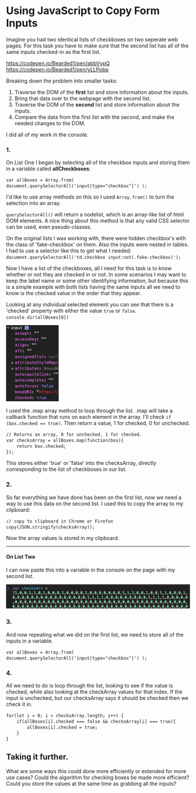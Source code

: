 # Using JavaScript to Copy Form Inputs

Imagine you had two identical lists of checkboxes on two seperate web pages. 
For this task you have to make sure that the second list has all of the same inputs checked-in as the first list.

https://codepen.io/Bearded1/pen/abbVypQ  https://codepen.io/Bearded1/pen/yLLPobp

Breaking down the problem into smaller tasks:

1.  Traverse the DOM of the **first** list and store information about the inputs. 
2.  Bring that data over to the webpage with the second list.
3.  Traverse the DOM of the **second** list and store information about the inputs.
4.  Compare the data from the first list with the second, and make the needed changes to the DOM.

I did all of my work in the console.

### 1. 

On List One
I began by selecting all of the checkbox inputs and storing them in a variable called **allCheckboxes**:

    var allBoxes = Array.from( document.querySelectorAll('input[type="checkbox"]') );

I'd like to use array methods on this so I used `Array.from()` to turn the selection into an array.

`querySelectorAll()` will return a nodelist, which is an array-like list of html DOM elements. A nice thing about this method is that any valid CSS selector can be used, even pseudo-classes.

On the original lists I was working with, there were hidden checkbox's with the class of 'fake-checkbox' on them. Also the inputs were nested in tables. I had to use a selector like this to get what I needed: 
`document.querySelectorAll('td.checkbox input:not(.fake-checkbox)');`

Now I have a list of the checkboxes, all I need for this task is to know whether or not they are checked in or not.
In some scenarios I may want to keep the label name or some other identifying information, but because this is a simple example with both lists having the same inputs all we need to know is the checked value in the order that they appear.

Looking at any individual selected element you can see that there is a 'checked' property with either the value `true` or `false`.
`console.dir(allBoxes[0])`

![ Figure One ](img/fig1.png "Input properties")

I used the .map array method to loop through the list. .map will take a callback function that runs on each element in the array. 
 I'll check `if (box.checked == true)`. Then return a value, 1 for checked, 0 for unchecked.

    // Returns an array, 0 for unchecked, 1 for checked.
    var checksArray = allBoxes.map(function(box){
        return box.checked;
    });

This stores either 'true' or 'false' into the checksArray, directly corresponding to the list of checkboxes in our list.

### 2.

So far everything we have done has been on the first list, now we need a way to use this data on the second list. I used this to copy the array to my clipboard:

    // copy to clipboard in Chrome or Firefox
    copy(JSON.stringify(checksArray));

Now the array values is stored in my clipboard.

-------------------------------------------------------------------------------------------------------
#### On List Two

I can now paste this into a variable in the console on the page with my second list.

![ Figure Two ](img/fig2.png "Paste data into variable")


### 3.

And now repeating what we did on the first list, we need to store all of the inputs in a variable.

    var allBoxes = Array.from( document.querySelectorAll('input[type="checkbox"]') );


### 4.

All we need to do is loop through the list, looking to see if the value is checked, while also looking at the checkArray values for that index. 
If the input is unchecked, but our checksArray says it should be checked then we check it in.

    for(let i = 0; i < checksArray.length; i++) {
        if(allBoxes[i].checked === false && checksArray[i] === true){
            allBoxes[i].checked = true;
        }
    }


## Taking it further.
What are some ways this could done more efficiently or extended for more use cases?
Could the algorithm for checking boxes be made more efficient?
Could you store the values at the same time as grabbing all the inputs?

     


